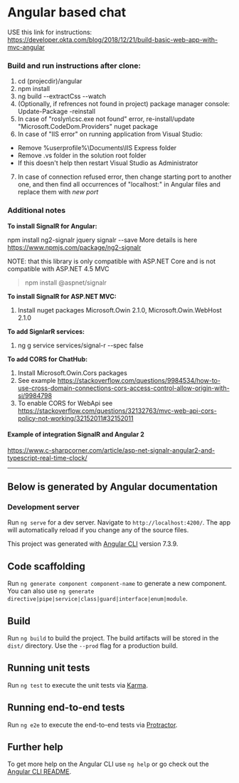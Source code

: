 # Angular based chat

USE this link for instructions:
https://developer.okta.com/blog/2018/12/21/build-basic-web-app-with-mvc-angular

### Build and run instructions after clone:
1. cd (projecdir)/angular
2. npm install
3. ng build --extractCss --watch
4. (Optionally, if refrences not found in project) package manager console:  Update-Package -reinstall
5. In case of "roslyn\csc.exe not found" error, re-install/update "Microsoft.CodeDom.Providers" nuget package
6. In case of "IIS error" on running application from Visual Studio:
- Remove %userprofile%\Documents\IIS Express folder
- Remove .vs folder in the solution root folder
- If this doesn't help then restart Visual Studio as Administrator 
7. In case of connection refused error, then change starting port to another one,
and then find all  occurrences of "localhost:" in Angular files and replace them with *new port*

### Additional notes
**To install SignalR for Angular:**

npm install ng2-signalr jquery signalr --save
More details is here https://www.npmjs.com/package/ng2-signalr

NOTE: that this library is only compatible with ASP.NET Core and is not compatible with ASP.NET 4.5 MVC
> npm install @aspnet/signalr

**To install SignalR for ASP.NET MVC:**
1. Install nuget packages Microsoft.Owin 2.1.0, Microsoft.Owin.WebHost 2.1.0

**To add SignlarR services:**
1. ng g service services/signal-r --spec false

**To add CORS for ChatHub:**
1. Install Microsoft.Owin.Cors packages
2. See example https://stackoverflow.com/questions/9984534/how-to-use-cross-domain-connections-cors-access-control-allow-origin-with-si/9984798
3. To enable CORS for WebApi see https://stackoverflow.com/questions/32132763/mvc-web-api-cors-policy-not-working/32152011#32152011
 

#### Example of integration SignalR and Angular 2

https://www.c-sharpcorner.com/article/asp-net-signalr-angular2-and-typescript-real-time-clock/


---------------------------------------------

## Below is generated by Angular documentation

### Development server

Run `ng serve` for a dev server. Navigate to `http://localhost:4200/`. The app will automatically reload if you change any of the source files.

This project was generated with [Angular CLI](https://github.com/angular/angular-cli) version 7.3.9.

## Code scaffolding

Run `ng generate component component-name` to generate a new component. You can also use `ng generate directive|pipe|service|class|guard|interface|enum|module`.

## Build

Run `ng build` to build the project. The build artifacts will be stored in the `dist/` directory. Use the `--prod` flag for a production build.

## Running unit tests

Run `ng test` to execute the unit tests via [Karma](https://karma-runner.github.io).

## Running end-to-end tests

Run `ng e2e` to execute the end-to-end tests via [Protractor](http://www.protractortest.org/).

## Further help

To get more help on the Angular CLI use `ng help` or go check out the [Angular CLI README](https://github.com/angular/angular-cli/blob/master/README.md).
